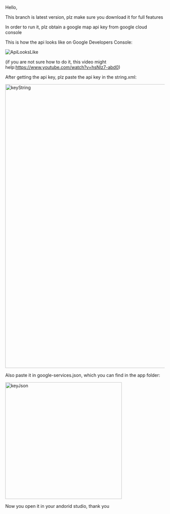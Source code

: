 Hello,

This branch is latest version, plz make sure you download it for full features

In order to run it, plz obtain a google map api key from google cloud console

This is how the api looks like on Google Developers Console:

![ApiLooksLike](https://github.com/user-attachments/assets/cf718bce-b91e-49fe-8951-cd6d53dc625a)

(if you are not sure how to do it, this video might help:https://www.youtube.com/watch?v=hsNlz7-abd0)

After getting the api key, plz paste the api key in the string.xml:

<img width="895" alt="keyString" src="https://github.com/user-attachments/assets/8214274f-8269-43c0-83ed-2a16545e99e9" />

Also paste it in google-services.json, which you can find in the app folder:

<img width="368" alt="keyJson" src="https://github.com/user-attachments/assets/5844bb90-a34e-47dc-b617-dae282b30151" />

Now you open it in your andorid studio, thank you


